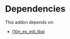# Dependencies

This addon depends on:

- [l10n_es_edi_tbai](https://github.com/bringout/oca-ocb-l10n_europe/tree/00efbd25edac91c28a010c101cd8639db9c3324d/odoo-bringout-oca-ocb-l10n_es_edi_tbai)
